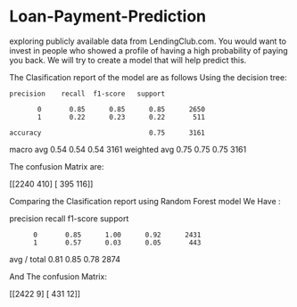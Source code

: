 # Loan-Payment-Prediction
exploring publicly available data from LendingClub.com. You would want to invest in people who showed a profile of having a high probability of paying you back. We will try to create a model that will help predict this.

The Clasification report of the model are as follows Using the decision tree:

    precision    recall  f1-score   support

           0       0.85      0.85      0.85      2650
           1       0.22      0.23      0.22       511

    accuracy                           0.75      3161
   macro avg       0.54      0.54      0.54      3161
weighted avg       0.75      0.75      0.75      3161


The confusion Matrix are:

[[2240  410]
 [ 395  116]]
 
 Comparing the Clasification report using Random Forest model We Have :
 
 
   precision    recall  f1-score   support

          0       0.85      1.00      0.92      2431
          1       0.57      0.03      0.05       443

avg / total       0.81      0.85      0.78      2874

And The confusion Matrix:

[[2422    9]
 [ 431   12]]
